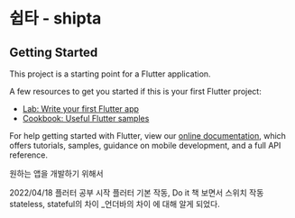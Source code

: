 # 쉽타 - shipta

## Getting Started

This project is a starting point for a Flutter application.

A few resources to get you started if this is your first Flutter project:

- [Lab: Write your first Flutter app](https://flutter.dev/docs/get-started/codelab)
- [Cookbook: Useful Flutter samples](https://flutter.dev/docs/cookbook)

For help getting started with Flutter, view our
[online documentation](https://flutter.dev/docs), which offers tutorials,
samples, guidance on mobile development, and a full API reference.

원하는 앱을 개발하기 위해서

2022/04/18 플러터 공부 시작
플러터 기본 작동, Do it 책 보면서 스위치 작동
stateless, stateful의 차이
_언더바의 차이
에 대해 알게 되었다.